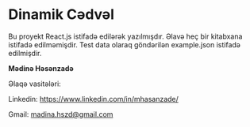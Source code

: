 # Dinamik Cədvəl

Bu proyekt React.js istifadə edilərək yazılmışdır. 
Əlavə heç bir kitabxana istifadə edilməmişdir. 
Test data olaraq göndərilən example.json istifadə edilmişdir.

**Mədinə Həsənzadə**

Əlaqə vasitələri:

Linkedin: https://www.linkedin.com/in/mhasanzade/

Gmail: madina.hszd@gmail.com